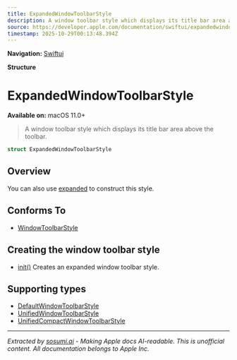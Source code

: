 ```yaml
---
title: ExpandedWindowToolbarStyle
description: A window toolbar style which displays its title bar area above the toolbar.
source: https://developer.apple.com/documentation/swiftui/expandedwindowtoolbarstyle
timestamp: 2025-10-29T00:13:48.394Z
---
```


**Navigation:** [Swiftui](/documentation/swiftui)

**Structure**

# ExpandedWindowToolbarStyle

**Available on:** macOS 11.0+

> A window toolbar style which displays its title bar area above the toolbar.

```swift
struct ExpandedWindowToolbarStyle
```

## Overview

You can also use [expanded](/documentation/swiftui/windowtoolbarstyle/expanded) to construct this style.

## Conforms To

- [WindowToolbarStyle](/documentation/swiftui/windowtoolbarstyle)

## Creating the window toolbar style

- [init()](/documentation/swiftui/expandedwindowtoolbarstyle/init()) Creates an expanded window toolbar style.

## Supporting types

- [DefaultWindowToolbarStyle](/documentation/swiftui/defaultwindowtoolbarstyle)
- [UnifiedWindowToolbarStyle](/documentation/swiftui/unifiedwindowtoolbarstyle)
- [UnifiedCompactWindowToolbarStyle](/documentation/swiftui/unifiedcompactwindowtoolbarstyle)

---

*Extracted by [sosumi.ai](https://sosumi.ai) - Making Apple docs AI-readable.*
*This is unofficial content. All documentation belongs to Apple Inc.*
